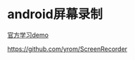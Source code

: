 # android屏幕录制

[官方学习demo](https://github.com/android/media-samples/tree/792312519fc4e328594725b5d34c0a01f1de610d/ScreenCapture)

https://github.com/yrom/ScreenRecorder